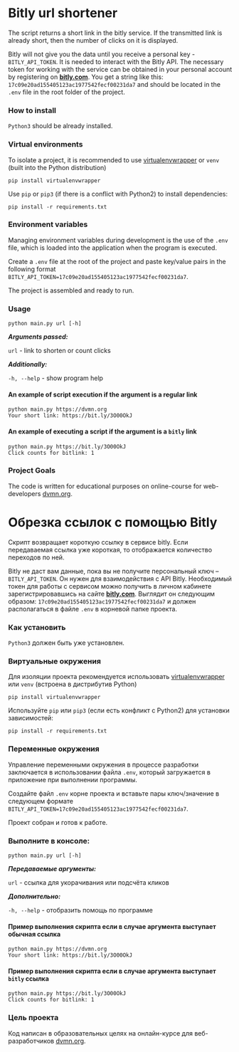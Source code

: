 # Bitly url shortener

The script returns a short link in the bitly service. If the transmitted link is already short, then the number of clicks on it is displayed.

Bitly will not give you the data until you receive a personal key - `BITLY_API_TOKEN`. It is needed to interact with the Bitly API. The necessary token for working with the service can be obtained in your personal account by registering on [**bitly.com**](https://bitly.com/). You get a string like this: `17c09e20ad155405123ac1977542fecf00231da7` and should be located in the `.env` file in the root folder of the project.

### How to install

`Python3` should be already installed. 


### Virtual environments
To isolate a project, it is recommended to use [virtualenvwrapper](https://virtualenvwrapper.readthedocs.io/en/latest/) or `venv` (built into the Python distribution)

```
pip install virtualenvwrapper
```

Use `pip` or `pip3` (if there is a conflict with Python2) to install dependencies:
```
pip install -r requirements.txt
```

### Environment variables

Managing environment variables during development is the use of the `.env` file, which is loaded into the application when the program is executed.

Create a `.env` file at the root of the project and paste key/value pairs in the following format `BITLY_API_TOKEN=17c09e20ad155405123ac1977542fecf00231da7`.

The project is assembled and ready to run.


### Usage
```
python main.py url [-h]

```
***Arguments passed:***

`url` - link to shorten or count clicks

***Additionally:***

`-h, --help` - show program help
  
#### An example of script execution if the argument is a regular link
```
python main.py https://dvmn.org
Your short link: https://bit.ly/3O00OkJ
```
#### An example of executing a script if the argument is a `bitly` link
```
python main.py https://bit.ly/3O00OkJ
Click counts for bitlink: 1
```

### Project Goals

The code is written for educational purposes on online-course for web-developers [dvmn.org](https://dvmn.org/).



# Обрезка ссылок с помощью Bitly

Скрипт возвращает короткую ссылку в сервисе bitly. Если передаваемая ссылка уже короткая, то отображается количество переходов по ней.

Bitly не даст вам данные, пока вы не получите персональный ключ – `BITLY_API_TOKEN`. Он нужен для взаимодействия с API Bitly.
Необходимый токен для работы с сервисом можно получить в личном кабинете зарегистрировавшись на сайте [**bitly.com**](https://bitly.com/). Выглядит он следующим образом: `17c09e20ad155405123ac1977542fecf00231da7` и должен располагаться в файле `.env` в корневой папке проекта.


### Как установить

`Python3` должен быть уже установлен. 

### Виртуальные окружения
Для изоляции проекта рекомендуется использовать [virtualenvwrapper](https://virtualenvwrapper.readthedocs.io/en/latest/) или `venv` (встроена в дистрибутив Python)

```
pip install virtualenvwrapper
```

Используйте `pip` или `pip3` (если есть конфликт с Python2) для установки зависимостей:
```
pip install -r requirements.txt
```

### Переменные окружения

Управление переменными окружения в процессе разработки заключается в использовании файла `.env`, который загружается в приложение при выполнении программы.

Создайте файл `.env` корне проекта и вставьте пары ключ/значение в следующем формате `BITLY_API_TOKEN=17c09e20ad155405123ac1977542fecf00231da7`. 

Проект собран и готов к работе.

###  Выполните в консоле:

```
python main.py url [-h]

```
***Передаваемые аргументы:***

`url` - cсылка для укорачивания или подсчёта кликов

***Дополнительно:***

`-h, --help` - отобразить помощь по программе

#### Пример выполнения скрипта если в случае аргумента выступает обычная ссылка
```
python main.py https://dvmn.org
Your short link: https://bit.ly/3O00OkJ
```
#### Пример выполнения скрипта если в случае аргумента выступает `bitly` ссылка
```
python main.py https://bit.ly/3O00OkJ
Click counts for bitlink: 1
```

### Цель проекта

Код написан в образовательных целях на онлайн-курсе для веб-разработчиков [dvmn.org](https://dvmn.org/).